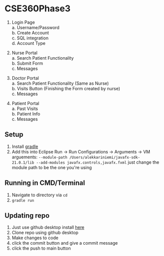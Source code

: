 # CSE360Phase3

1. Login Page\
   a. Username/Password\
   b. Create Account\
   c. SQL integration\
   d. Account Type
   
2. Nurse Portal\
   a. Search Patient Functionality\
   b. Submit Form\
   c. Messages
   
3. Doctor Portal\
   a. Search Patient Functionality (Same as Nurse)\
   b. Visits Button (Finishing the Form created by nurse)\
   c. Messages
    
4. Patient Portal\
   a. Past Visits\
   b. Patient Info\
   c. Messages

## Setup
1. Install [gradle](https://gradle.org/install/)
2. Add this into Eclipse Run -> Run Configurations -> Arguments -> VM arguements: `--module-path /Users/alekkariniemi/javafx-sdk-21.0.1/lib --add-modules javafx.controls,javafx.fxml` just change the module path to be the one you're using

## Running in CMD/Terminal
1. Navigate to directory via `cd`
2. `gradle run`

## Updating repo
1. Just use github desktop install [here](https://desktop.github.com/)
2. Clone repo using github desktop
3. Make changes to code
4. click the commit button and give a commit message
5. click the push to main button
